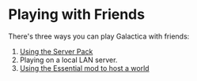 # Playing with Friends

There's three ways you can play Galactica with friends:
1. [Using the Server Pack](GA-Server-Pack.md)
2. Playing on a local LAN server.
3. [Using the Essential mod to host a world](GA-Essential-World-Hosting.md)